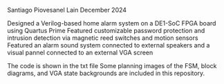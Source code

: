 Santiago Piovesanel Lain
December 2024

Designed a Verilog-based home alarm system on a DE1-SoC FPGA board using Quartus Prime
Featured customizable password protection and intrusion detection via magnetic reed switches and motion sensors
Featured an alarm sound system connected to external speakers and a visual pannel connected to an external VGA screen

The code is shown in the txt file 
Some planning images of the FSM, block diagrams, and VGA state backgrounds are included in this repository.
